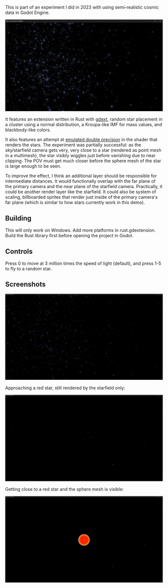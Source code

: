 This is part of an experiment I did in 2023 with using semi-realistic cosmic
data in Godot Engine.

![stars rendered in Godot Engine](screenshots/screenshot.png)

It features an extension written in Rust with
[gdext](https://github.com/godot-rust/gdext), random star placement in a cluster
using a normal distribution, a Kroupa-like IMF for mass values, and
blackbody-like colors.

It also features an attempt at
[emulated double precision](https://blog.cyclemap.link/2011-06-09-glsl-part2-emu/)
in the shader that renders the stars. The experiment was partially successful:
as the sky/starfield camera gets very, very close to a star (rendered as point
mesh in a multimesh), the star visibly wiggles just before vanishing due to near
clipping. The POV must get much closer before the sphere mesh of the star is
large enough to be seen.

To improve the effect, I think an additional layer should be responsible for
intermediate distances. It would functionally overlap with the far plane of the
primary camera and the near plane of the starfield camera. Practically, it could
be another render layer like the starfield. It could also be system of scaling,
billboarded sprites that render just inside of the primary camera's far plane
(which is similar to how stars currently work in this demo).

## Building

This will only work on Windows. Add more platforms in rust.gdextension. Build the Rust library first before opening the project in Godot.

## Controls

Press 0 to move at 3 million times the speed of light (default), and press 1-5 to fly to a random star.

## Screenshots

![4K stars rendered in Godot Engine](screenshots/4k.png)

Approaching a red star, still rendered by the starfield only:

![4K far red star rendered in Godot Engine](screenshots/4k_star_far.png)

Getting close to a red star and the sphere mesh is visible:

![4K close red star rendered in Godot Engine](screenshots/4k_star_close.png)


